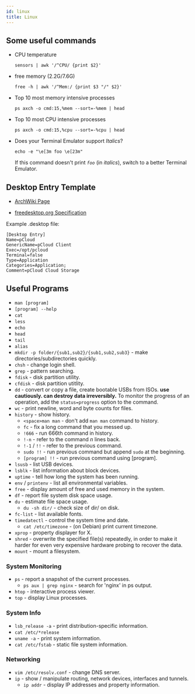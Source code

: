 ```yaml
---
id: linux
title: Linux
---
```


## Some useful commands

- CPU temperature

  `sensors | awk '/^CPU/ {print $2}'`

- free memory (2.2G/7.6G)

  `free -h | awk '/^Mem:/ {print $3 "/" $2}'`

- Top 10 most memory intensive processes

  `ps axch -o cmd:15,%mem --sort=-%mem | head`

- Top 10 most CPU intensive processes

  `ps axch -o cmd:15,%cpu --sort=-%cpu | head`

- Does your Terminal Emulator support _Italics_?

  `echo -e "\e[3m foo \e[23m"`

  If this command doesn't print _`foo`_ (in _italics_), switch to a better Terminal Emulator.

## Desktop Entry Template

- [ArchWiki Page](https://wiki.archlinux.org/index.php/Desktop_entries)

- [freedesktop.org Specification](https://specifications.freedesktop.org/desktop-entry-spec/desktop-entry-spec-latest.html#recognized-keys)

Example .desktop file:

```
[Desktop Entry]
Name=pCloud
GenericName=pCloud Client
Exec=/opt/pcloud
Terminal=false
Type=Application
Categories=Application;
Comment=pCloud Cloud Storage
```

## Useful Programs

- `man [program]`
- `[program] --help`
- `cat`
- `less`
- `echo`
- `head`
- `tail`
- `alias`
- `mkdir -p folder/{sub1,sub2}/{sub1,sub2,sub3}` - make directories/subdirectories quickly.
- `chsh` - change login shell.
- `grep` - pattern searching.
- `fdisk` - disk partition utility.
- `cfdisk` - disk partition utitlity.
- `dd` - convert or copy a file, create bootable USBs from ISOs. **use cautiously. can destroy data irreversibly.** To monitor the progress of an operation, add the `status=progress` option to the command.
- `wc` - print newline, word and byte counts for files.
- `history` - show history.
  - `<space>man man` - don't add `man man` command to history.
  - `fc` - fix a long command that you messed up.
  - `!666` - run 666th command in history.
  - `!-n` - refer to the command _n_ lines back.
  - `!-1` / `!!` - refer to the previous command.
  - `sudo !!` - run previous command but append `sudo` at the beginning.
  - `[program] !!` - run previous command using [program].
- `lsusb` - list USB devices.
- `lsblk` - list information about block devices.
- `uptime` - tell how long the system has been running.
- `env` / `printenv` - list all environmental variables.
- `free` - display amount of free and used memory in the system.
- `df` - report file system disk space usage.
- `du` - estimate file space usage.
  - `du -sh dir/` - check size of dir/ on disk.
- `fc-list` - list available fonts.
- `timedatectl` - control the system time and date.
  - `cat /etc/timezone` - (on Debian) print current timezone.
- `xprop` - property displayer for X.
- `shred` - overwrite the specified file(s) repeatedly, in order to make it harder for even very expensive hardware probing to recover the data.
- `mount` - mount a filesystem.

### System Monitoring

- `ps` - report a snapshot of the current processes.
  - `ps aux | grep nginx` - search for 'nginx' in ps output.
- `htop` - interactive process viewer.
- `top` - display Linux processes.

### System Info

- `lsb_release -a` - print distribution-specific information.
- `cat /etc/*release`
- `uname -a` - print system information.
- `cat /etc/fstab` - static file system information.

### Networking

- `vim /etc/resolv.conf` - change DNS server.
- `ip` - show / manipulate routing, network devices, interfaces and tunnels.
  - `ip addr` - display IP addresses and property information.
